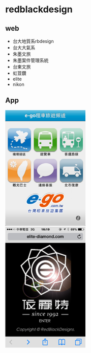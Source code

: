 # redblackdesign

## web

- 台大地質系rbdesign
- 台大大氣系
- 朱墨文旅
- 朱墨案件管理系統
- 台東文旅
- 虹荳鑽
- elite
- nikon

## App

<img src='./markdown/assets/rbdesign/ego.png' width='50%'>
<img src='./markdown/assets/rbdesign/elite-mobile-web.png' width='50%'>